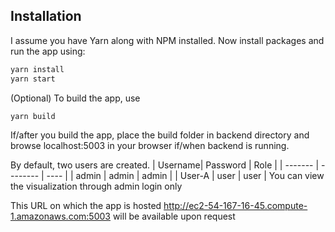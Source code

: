 ## Installation

I assume you have Yarn along with NPM installed. Now install packages and run the app using:

```bash
yarn install
yarn start
```

(Optional) To build the app, use

```bash
yarn build
```

If/after you build the app, place the build folder in backend directory and browse localhost:5003 in your browser if/when backend is running.

By default, two users are created.
| Username| Password | Role |
| ------- | -------- | ---- |
| admin | admin | admin |
| User-A | user | user |
You can view the visualization through admin login only

This URL on which the app is hosted http://ec2-54-167-16-45.compute-1.amazonaws.com:5003 will be available upon request
